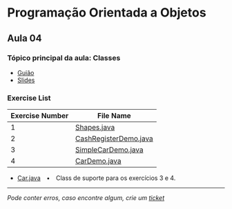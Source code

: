 # Programação Orientada a Objetos
## Aula 04
### Tópico principal da aula: Classes

* [Guião](https://github.com/TiagoRG/uaveiro-leci/tree/master/1ano/2semestre/poo/guides/POO-2021-aula04.pdf)
* [Slides](https://github.com/TiagoRG/uaveiro-leci/tree/master/1ano/2semestre/poo/slides/POO_03_Classes.pdf)

### Exercise List
| Exercise Number | File Name                                                                                                                        |
|-----------------|----------------------------------------------------------------------------------------------------------------------------------|
| 1               | [Shapes.java](https://github.com/TiagoRG/uaveiro-leci/blob/master/1ano/2semestre/poo/src/aula04/Shapes.java)                     |
| 2               | [CashRegisterDemo.java](https://github.com/TiagoRG/uaveiro-leci/blob/master/1ano/2semestre/poo/src/aula04/CashRegisterDemo.java) |
| 3               | [SimpleCarDemo.java](https://github.com/TiagoRG/uaveiro-leci/blob/master/1ano/2semestre/poo/src/aula04/SimpleCarDemo.java)       |
| 4               | [CarDemo.java](https://github.com/TiagoRG/uaveiro-leci/blob/master/1ano/2semestre/poo/src/aula04/CarDemo.java)                   |
* [Car.java](https://github.com/TiagoRG/uaveiro-leci/blob/master/1ano/2semestre/poo/src/aula04/Car.java)&emsp;&bullet;&emsp;Class de suporte para os exercícios 3 e 4.
---
*Pode conter erros, caso encontre algum, crie um* [*ticket*](https://github.com/TiagoRG/uaveiro-leci/issues/new)
